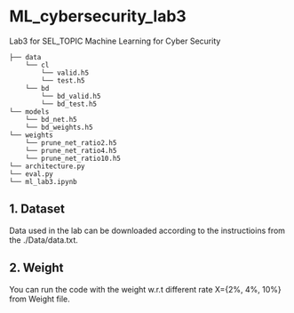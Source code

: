# ML_cybersecurity_lab3
Lab3 for SEL_TOPIC Machine Learning for Cyber Security



    ├── data 
        └── cl
            └── valid.h5   
            └── test.h5  
        └── bd
            └── bd_valid.h5    
            └── bd_test.h5   
    └── models
        └── bd_net.h5
        └── bd_weights.h5
    └── weights
        └── prune_net_ratio2.h5
        └── prune_net_ratio4.h5
        └── prune_net_ratio10.h5
    └── architecture.py
    └── eval.py      
    └── ml_lab3.ipynb    



## 1. Dataset

Data used in the lab can be downloaded according to the instructioins from the ./Data/data.txt.



## 2. Weight

You can run the code with the weight w.r.t different rate X={2%, 4%, 10%} from Weight file.
